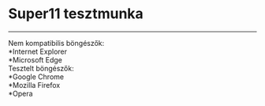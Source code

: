 # Super11 tesztmunka
---
Nem kompatibilis böngészők:   
*Internet Explorer   
*Microsoft Edge   
Tesztelt böngészők:   
*Google Chrome   
*Mozilla Firefox   
*Opera   